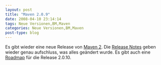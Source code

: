 ```yaml
---
layout: post
title: "Maven 2.0.9"
date: 2008-04-10 23:14:14
tags: Neue Versionen,BM,Maven
categories: Neue Versionen,BM,Maven
post-type: blog
---
```

Es gibt wieder eine neue Release von <a href="http://maven.apache.org"  title="Maven 2">Maven 2</a>. Die <a href="http://maven.apache.org/release-notes.html"  title="Release Notes">Release Notes</a> geben wieder genau aufschluss, was alles geändert wurde. Es gibt auch eine <a href="http://jira.codehaus.org/browse/MNG?report=com.atlassian.jira.plugin.system.project:roadmap-panel"  title="Roadmap">Roadmap</a> für die Release 2.0.10.
